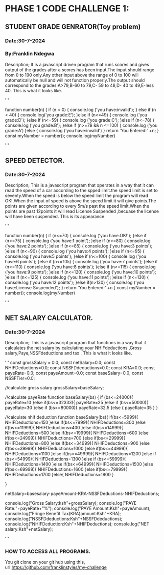 # PHASE 1 CODE CHALLENGE 1:

## STUDENT GRADE GENRATOR(Toy problem)

### Date:30-7-2024

### By:Franklin Ndegwa

Description;
It is a javascript driven program that runs scores and gives output of the grades after a scores has been input.The input should range from 0 to 100 only.Any other input above the range of 0 to 100 will automatically be null and will not function properly.The output should correspond to the grades:A>79,B-60 to 79,C- 59 to 49,D- 40 to 49,E-less 40.
This is what it looks like.

'''

function number(n) {
if (n < 0) {
console.log ('you have:invalid');
}
else if (n < 40) {
console.log('you grade:E');
}else if (n<=49) {
console.log ('you grade:D');
}else if (n<=59) {
console.log ('you grade:C');
}else if (n<=78) {
console.log ('you grade:B');
}else if (n>=79 && n <=100) {
console.log ('you grade:A')
}else {
console.log ('you have:invalid')
}
return 'You Entered:' +n;
}
const myNumber = number();
console.log(myNumber)

'''

## SPEED DETECTOR.

### Date:30-7-2024

Description;
This is a javascript program that operates in a way that it can read the speed of a car according to the spped limit.the speed limit is set to seventy.When the speed is below the speed limit the program will read OK!.When the input of speed is above the speed limit it will give points.The points are given according to every 5m/s past the speed limit.When the points are past 12points it will read License Suspended ,becuase the license will have been suspended.
This is its appearance.

'''

function number(n) {
if (n<=70) {
console.log ('you have:OK!');
}else if (n<=75) {
console.log ('you have:1 point');
}else if (n<=80) {
console.log ('you have:2 points');
}else if (n<=85) {
console.log ('you have:3 points');
}else if (n<=90) {
console.log ('you have:4 points');
}else if (n<=95) {
console.log ('you have:5 points');
}else if (n<=100) {
console.log ('you have:6 points');
}else if (n<=105) {
console.log ('you have:7 points');
}else if (n<=110) {
console.log ('you have:8 points');
}else if (n<=115) {
console.log ('you have:9 points');
}else if (n<=120) {
console.log ('you have:10 points');
}else if (n<=125) {
console.log ('you have:11 points');
}else if (n<=130) {
console.log ('you have:12 points');
}else if(n>130) {
console.log ('you have:License Suspended');
}
return 'You Entered:' +n
}
const myNumber = number();
console.log(myNumber)

'''

## NET SALARY CALCULATOR.

### Date:30-7-2024

Description;
This is a javascript program that functions in a way that it calculates the net salary by calculating your NHIFdeductions ,Gross salary,Paye,NSSFdeductions and tax .
This is what it looks like.

'''
const grossSalary = 0.0;
const netSalary=0.0;
const NHIFDeductions=0.0;
const NSSFDdeductions=0.0;
const KRA=0.0;
const payeRate=0.0;
const payeAmount=0.0;
const baseSalary=0.0;
const NSSFTier=0.0;

//calculate gross salary
grossSalary=baseSalary;

//calculate payeRate
function baseSalary(bs) {
if (bs<=24000){
payeRate=10
}else if(bs<=32333){
payeRate=25
}else if (bs<=50000){
payeRate=30
}else if (bs<=80000){
payeRate=32.5
}else {
payeRate=35
}
}

//calculate nhif deduction
function baseSalary(bs){
if(bs<=5999){
NHIFDeductions=150
}else if(bs<=7999){
NHIFDeductions=300
}else if(bs<=11999){
NHIFDeductions=400
}else if(bs<=14999){
NHIFDeductions=500
}else if(bs<=19999){
NHIFDeductions=600
}else if(bs<=24999){
NHIFDeductions=700
}else if(bs<=29999){
NHIFDeductions=800
}else if(bs<=34999){
NHIFDeductions=900
}else if(bs<=39999){
NHIFDeductions=1000
}else if(bs<=44999){
NHIFDeductions=1100
}else if(bs<=49999){
NHIFDeductions=1200
}else if (bs<=54999){
NHIFDeductions=1300
}else if (bs<=59999){
NHIFDeductions=1400
}else if(bs<=64999){
NHIFDeductions=1500
}else if(bs<=69999){
NHIFDeductions=1600
}else if(bs<=79999){
NHIFDeductions=1700
}else{
NHIFDeductions=1800
}

}

netSalary=basesalary-payeAmount-KRA-NSSFDeductions-NHIFDeductions;

console.log("Gross Salary:ksh"+grossSalary);
console.log("PAYE Rate:"+payeRate+"%");
console.log("PAYE Amount:Ksh"+payeAmount);
console.log("Fringe Benefit Tax(KRA)amount:Ksh"+KRA);
console.log("NSSFDdeductions:Ksh"+NSSFDdeductions);
console.log("NHIFDeduction:Ksh"+NHIFDeductions);
console.log("NET salary:Ksh"+netSalary);

'''

### HOW TO ACCESS ALL PROGRAMS.

You git clone on your git hub using this, url:https://github.com/franklinstyles/my-challenge

